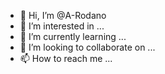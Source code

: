 - 👋 Hi, I’m @A-Rodano
- 👀 I’m interested in ...
- 🌱 I’m currently learning ...
- 💞️ I’m looking to collaborate on ...
- 📫 How to reach me ...

<!---
A-Rodano/A-Rodano is a ✨ special ✨ repository because its `README.md` (this file) appears on your GitHub profile.
You can click the Preview link to take a look at your changes.
--->
